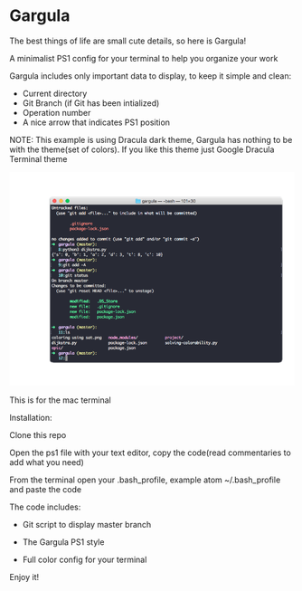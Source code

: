 # Gargula

The best things of life are small cute details, so here is Gargula!

A minimalist PS1 config for your terminal to help you organize your work

Gargula includes only important data to display, to keep it simple and clean:

- Current directory
- Git Branch (if Git has been intialized)
- Operation number
- A nice arrow that indicates PS1 position

NOTE:
This example is using Dracula dark theme, 
Gargula has nothing to be with the theme(set of colors). 
If you like this theme just Google Dracula Terminal theme

![](gargula1.png) 

This is for the mac terminal

Installation: 

Clone this repo  

Open the ps1 file with your text editor, copy the code(read commentaries to add what you need)

From the terminal open your .bash_profile, example atom ~/.bash_profile and paste the code 

The code includes: 

- Git script to display master branch

- The Gargula PS1 style

- Full color config for your terminal

Enjoy it!
